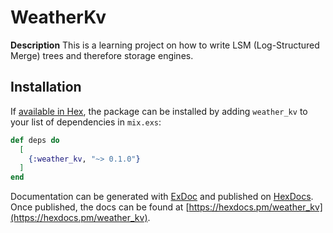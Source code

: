 # WeatherKv

**Description**
This is a learning project on how to write LSM (Log-Structured Merge) trees and therefore storage engines.

## Installation

If [available in Hex](https://hex.pm/docs/publish), the package can be installed
by adding `weather_kv` to your list of dependencies in `mix.exs`:

```elixir
def deps do
  [
    {:weather_kv, "~> 0.1.0"}
  ]
end
```

Documentation can be generated with [ExDoc](https://github.com/elixir-lang/ex_doc)
and published on [HexDocs](https://hexdocs.pm). Once published, the docs can
be found at [https://hexdocs.pm/weather_kv](https://hexdocs.pm/weather_kv).

